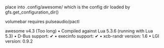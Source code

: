 place into .config/awesome/
which is the config dir loaded by gfs.get_configuration_dir()

volumebar requires pulseaudio/pactl

awesome v4.3 (Too long)
 • Compiled against Lua 5.3.6 (running with Lua 5.3)
 • D-Bus support: ✔
 • execinfo support: ✔
 • xcb-randr version: 1.6
 • LGI version: 0.9.2
